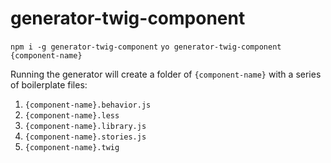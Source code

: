 # generator-twig-component

`npm i -g generator-twig-component`
`yo generator-twig-component {component-name}`

Running the generator will create a folder of `{component-name}` with a series of boilerplate files:

1. `{component-name}.behavior.js`
2. `{component-name}.less`
3. `{component-name}.library.js`
4. `{component-name}.stories.js`
5. `{component-name}.twig`
